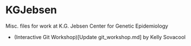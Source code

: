 # KGJebsen
Misc. files for work at K.G. Jebsen Center for Genetic Epidemiology

* (Interactive Git Workshop)[Update git_workshop.md] by Kelly Sovacool
